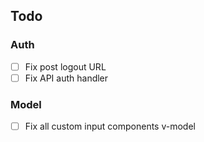 ## Todo

### Auth

- [ ] Fix post logout URL
- [ ] Fix API auth handler

### Model

- [ ] Fix all custom input components v-model